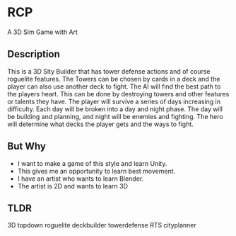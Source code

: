 # RCP
 A 3D Sim Game with Art

## Description
This is a 3D Sity Builder that has tower defense actions and of course roguelite features. The Towers can be chosen by cards in a deck and the player can also use another deck to fight. The AI will find the best path to the players heart. This can be done by destroying towers and other features or talents they have. The player will survive a series of days increasing in difficulty. Each day will be broken into a day and night phase. The day will be building and planning, and night will be enemies and fighting. The hero will determine what decks the player gets and the ways to fight.

## But Why
- I want to make a game of this style and learn Unity.
- This gives me an opportunity to learn best movement.
- I have an artist who wants to learn Blender.
- The artist is 2D and wants to learn 3D

## TLDR
3D topdown roguelite deckbuilder towerdefense RTS cityplanner
